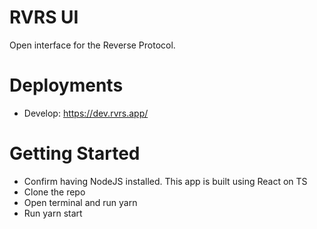 # RVRS UI
Open interface for the Reverse Protocol.

# Deployments
- Develop: https://dev.rvrs.app/

# Getting Started
- Confirm having NodeJS installed. This app is built using React on TS
- Clone the repo
- Open terminal and run yarn
- Run yarn start
